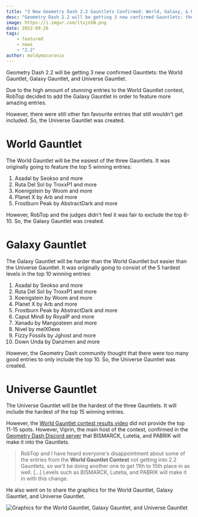 ```yaml
---
title: "3 New Geometry Dash 2.2 Gauntlets Confirmed: World, Galaxy, & Universe Gauntlets"
desc: "Geometry Dash 2.2 will be getting 3 new confirmed Gauntlets: the World Gauntlet, Galaxy Gauntlet, and Universe Gauntlet."
image: https://i.imgur.com/ltxjnIN.png
date: 2022-09-26
tags:
    - featured
    - news
    - "2.2"
author: moldymacaronix
---
```


Geometry Dash 2.2 will be getting 3 new confirmed Gauntlets: the World Gauntlet, Galaxy Gauntlet, and Universe Gauntlet.

Due to the high amount of stunning entries to the World Gauntlet contest, RobTop decided to add the Galaxy Gauntlet in order to feature more amazing entries.

However, there were still other fan favourite entries that still wouldn't get included. So, the Universe Gauntlet was created.

# World Gauntlet

The World Gauntlet will be the easiest of the three Gauntlets. It was originally going to feature the top 5 winning entries:

1. Asadal by Seokso and more
2. Ruta Del Sol by TroxxP1 and more
3. Koenigstein by Woom and more
4. Planet X by Arb and more
5. Frostburn Peak by AbstractDark and more

However, RobTop and the judges didn't feel it was fair to exclude the top 6-10. So, the Galaxy Gauntlet was created.

# Galaxy Gauntlet

The Galaxy Gauntlet will be harder than the World Gauntlet but easier than the Universe Gauntlet. It was originally going to consist of the 5 hardest levels in the top 10 winning entries:

1. Asadal by Seokso and more
2. Ruta Del Sol by TroxxP1 and more
3. Koenigstein by Woom and more
4. Planet X by Arb and more
5. Frostburn Peak by AbstractDark and more
6. Caput Mindi by RoyalP and more
7. Xanadu by Mangosteen and more
8. Nivel by melX0exe
9. Fizzy Fossils by Jghost and more
10. Down Unda by Danzmen and more

However, the Geometry Dash community thought that there were too many good entries to only include the top 10. So, the Universe Gauntlet was created.

# Universe Gauntlet

The Universe Gauntlet will be the hardest of the three Gauntlets. It will include the hardest of the top 15 winning entries.

However, the [World Gauntlet contest results video](https://youtu.be/IsJMpN7T8cY) did not provide the top 11-15 spots. However, Viprin, the main host of the contest, confirmed in the [Geometry Dash Discord server](https://discord.gg/geometrydash) that BISMARCK, Lutetia, and PABRIK will make it into the Gauntlets.

>  RobTop and I have heard everyone's disappointment about some of the entries from the **World Gauntlet Contest** not getting into 2.2 Gauntlets, so we'll be doing another one to get 11th to 15th place in as well. [...] Levels such as BISMARCK, Lutetia, and PABRIK will make it in with this change.

He also went on to share the graphics for the World Gauntlet, Galaxy Gauntlet, and Universe Gauntlet.

![Graphics for the World Gauntlet, Galaxy Gauntlet, and Universe Gauntlet](https://i.imgur.com/vlNYnA5.png)